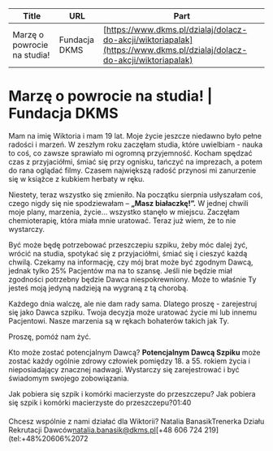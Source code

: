 | **Title**       | **URL**           | **Part**              |
|-----------------|-------------------|-----------------------|
| Marzę o powrocie na studia!  | Fundacja DKMS         | [https://www.dkms.pl/dzialaj/dolacz-do-akcji/wiktoriapalak](https://www.dkms.pl/dzialaj/dolacz-do-akcji/wiktoriapalak)    | Part 1 of 2          |

# Marzę o powrocie na studia!  | Fundacja DKMS

Mam na imię Wiktoria i mam 19 lat. Moje życie jeszcze niedawno było pełne radości i marzeń. W zeszłym roku zaczęłam studia, które uwielbiam \- nauka to coś, co zawsze sprawiało mi ogromną przyjemność. Kocham spędzać czas z przyjaciółmi, śmiać się przy ognisku, tańczyć na imprezach, a potem do rana oglądać filmy. Czasem największą radość przynosi mi zanurzenie się w książce z kubkiem herbaty w ręku.  





   

Niestety, teraz wszystko się zmieniło. Na początku sierpnia usłyszałam coś, czego nigdy się nie spodziewałam – **„Masz białaczkę!”.** W jednej chwili moje plany, marzenia, życie... wszystko stanęło w miejscu. Zaczęłam chemioterapię, która miała mnie uratować. Teraz już wiem, że to nie wystarczy.



  

  

Być może będę potrzebować przeszczepiu szpiku, żeby móc dalej żyć, wrócić na studia, spotykać się z przyjaciółmi, śmiać się i cieszyć każdą chwilą. Czekamy na informację, czy mój brat może być zgodnym Dawcą, jednak tylko 25% Pacjentów ma na to szansę. Jeśli nie będzie miał zgodności potrzebny będzie Dawca niespokrewniony. Może to właśnie Ty jesteś moją jedyną nadzieją na wygraną z tą chorobą.  

  




Każdego dnia walczę, ale nie dam rady sama. Dlatego proszę \- zarejestruj się jako Dawca szpiku. Twoja decyzja może uratować życie mi lub innemu Pacjentowi. Nasze marzenia są w rękach bohaterów takich jak Ty.

Proszę, pomóż nam żyć.
  



Kto może zostać potencjalnym Dawcą?
**Potencjalnym Dawcą Szpiku** może zostać każdy ogólnie zdrowy człowiek pomiędzy 18\. a 55\. rokiem życia i nieposiadający znacznej nadwagi. Wystarczy się zarejestrować i być świadomym swojego zobowiązania. 


Jak pobiera się szpik i komórki macierzyste do przeszczepu?
Jak pobiera się szpik i komórki macierzyste do przeszczepu?01:40
#### 


Chcesz wspólnie z nami działać dla Wiktorii? Natalia BanasikTrenerka Działu Rekrutacji Dawców[natalia.banasik@dkms.pl](mailto:natalia.banasik@dkms.pl " Natalia Banasik")[\+48 606 724 219](tel:+48%20606%2072